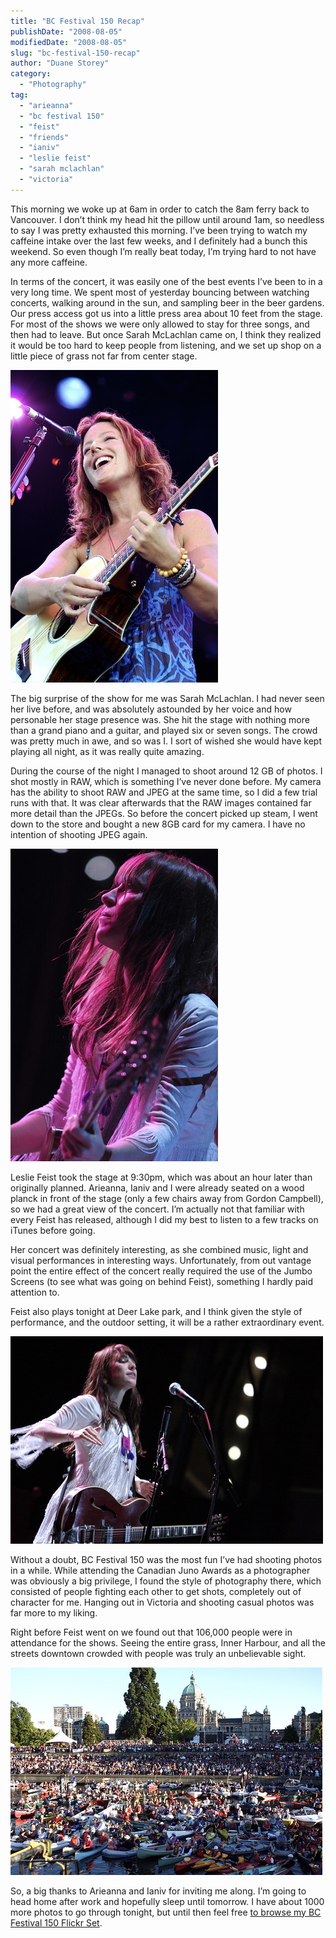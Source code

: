 ```yaml
---
title: "BC Festival 150 Recap"
publishDate: "2008-08-05"
modifiedDate: "2008-08-05"
slug: "bc-festival-150-recap"
author: "Duane Storey"
category:
  - "Photography"
tag:
  - "arieanna"
  - "bc festival 150"
  - "feist"
  - "friends"
  - "ianiv"
  - "leslie feist"
  - "sarah mclachlan"
  - "victoria"
---
```


This morning we woke up at 6am in order to catch the 8am ferry back to Vancouver. I don’t think my head hit the pillow until around 1am, so needless to say I was pretty exhausted this morning. I’ve been trying to watch my caffeine intake over the last few weeks, and I definitely had a bunch this weekend. So even though I’m really beat today, I’m trying hard to not have any more caffeine.

In terms of the concert, it was easily one of the best events I’ve been to in a very long time. We spent most of yesterday bouncing between watching concerts, walking around in the sun, and sampling beer in the beer gardens. Our press access got us into a little press area about 10 feet from the stage. For most of the shows we were only allowed to stay for three songs, and then had to leave. But once Sarah McLachlan came on, I think they realized it would be too hard to keep people from listening, and we set up shop on a little piece of grass not far from center stage.

[![Sarah McLachlan In Victoria](_images/bc-festival-150-recap-1.jpg)](http://flickr.com/photos/duanestorey/2734950680/)

The big surprise of the show for me was Sarah McLachlan. I had never seen her live before, and was absolutely astounded by her voice and how personable her stage presence was. She hit the stage with nothing more than a grand piano and a guitar, and played six or seven songs. The crowd was pretty much in awe, and so was I. I sort of wished she would have kept playing all night, as it was really quite amazing.

During the course of the night I managed to shoot around 12 GB of photos. I shot mostly in RAW, which is something I’ve never done before. My camera has the ability to shoot RAW and JPEG at the same time, so I did a few trial runs with that. It was clear afterwards that the RAW images contained far more detail than the JPEGs. So before the concert picked up steam, I went down to the store and bought a new 8GB card for my camera. I have no intention of shooting JPEG again.

[![Leslie Feist in Victoria](_images/bc-festival-150-recap-2.jpg)](http://flickr.com/photos/duanestorey/2734151485/)

Leslie Feist took the stage at 9:30pm, which was about an hour later than originally planned. Arieanna, Ianiv and I were already seated on a wood planck in front of the stage (only a few chairs away from Gordon Campbell), so we had a great view of the concert. I’m actually not that familiar with every Feist has released, although I did my best to listen to a few tracks on iTunes before going.

Her concert was definitely interesting, as she combined music, light and visual performances in interesting ways. Unfortunately, from out vantage point the entire effect of the concert really required the use of the Jumbo Screens (to see what was going on behind Feist), something I hardly paid attention to.

Feist also plays tonight at Deer Lake park, and I think given the style of performance, and the outdoor setting, it will be a rather extraordinary event.

[![Leslie Feist](_images/bc-festival-150-recap-3.jpg)](http://flickr.com/photos/duanestorey/2734150071/)

Without a doubt, BC Festival 150 was the most fun I’ve had shooting photos in a while. While attending the Canadian Juno Awards as a photographer was obviously a big privilege, I found the style of photography there, which consisted of people fighting each other to get shots, completely out of character for me. Hanging out in Victoria and shooting casual photos was far more to my liking.

Right before Feist went on we found out that 106,000 people were in attendance for the shows. Seeing the entire grass, Inner Harbour, and all the streets downtown crowded with people was truly an unbelievable sight.

[![BC Festival 150 Crowds](_images/bc-festival-150-recap-4.jpg)](http://flickr.com/photos/duanestorey/2731307944/)

So, a big thanks to Arieanna and Ianiv for inviting me along. I’m going to head home after work and hopefully sleep until tomorrow. I have about 1000 more photos to go through tonight, but until then feel free [to browse my BC Festival 150 Flickr Set](http://flickr.com/photos/duanestorey/sets/72157606520345492/).